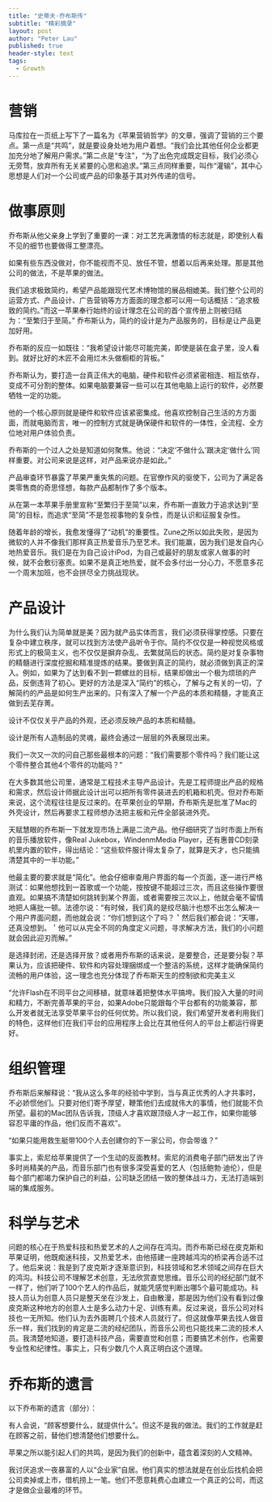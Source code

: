 ```yaml
---
title: "史蒂夫·乔布斯传"
subtitle: "精彩摘录"
layout: post
author: "Peter Lau"
published: true
header-style: text
tags:
  - Growth
---
```


# 营销

马库拉在一页纸上写下了一篇名为《苹果营销哲学》的文章，强调了营销的三个要点。第一点是“共鸣”，就是要设身处地为用户着想。“我们会比其他任何企业都更加充分地了解用户需求。”第二点是“专注”，“为了出色完成既定目标，我们必须心无旁骛，放弃所有无关紧要的心思和追求。”第三点同样重要，叫作“灌输”，其中心思想是人们对一个公司或产品的印象基于其对外传递的信号。


# 做事原则

乔布斯从他父亲身上学到了重要的一课：对工艺充满激情的标志就是，即使别人看不见的细节也要做得工整漂亮。

如果有些东西没做对，你不能视而不见、放任不管，想着以后再来处理。那是其他公司的做法，不是苹果的做法。

我们追求极致简约，希望产品能跟现代艺术博物馆的展品相媲美。我们整个公司的运营方式、产品设计、广告营销等方方面面的理念都可以用一句话概括：“追求极致的简约。”而这一苹果奉行始终的设计理念在公司的首个宣传册上则被归结为：“至繁归于至简。”
乔布斯认为，简约的设计是为产品服务的，目标是让产品更加好用。

乔布斯的反应一如既往：“我希望设计能尽可能完美，即使是装在盒子里，没人看到。就好比好的木匠不会用烂木头做橱柜的背板。”

乔布斯认为，要打造一台真正伟大的电脑，硬件和软件必须紧密相连、相互依存，变成不可分割的整体。如果电脑要兼容一些可以在其他电脑上运行的软件，必然要牺牲一定的功能。

他的一个核心原则就是硬件和软件应该紧密集成。他喜欢控制自己生活的方方面面，而就电脑而言，唯一的控制方式就是确保硬件和软件的一体性，全流程、全方位地对用户体验负责。

乔布斯的一个过人之处是知道如何聚焦。他说：“决定‘不做什么’跟决定‘做什么’同样重要。对公司来说是这样，对产品来说亦是如此。”

产品审查环节暴露了苹果严重失焦的问题。在官僚作风的驱使下，公司为了满足各类零售商的奇思怪想，每款产品都制作了多个版本。

从在第一本苹果手册里宣称“至繁归于至简”以来，乔布斯一直致力于追求达到“至简”的目标，而追求“至简”不是忽视事物的复杂性，而是认识和征服复杂性。

随着年龄的增长，我愈发懂得了“动机”的重要性。Zune之所以如此失败，是因为微软的人并不像我们那样真正热爱音乐乃至艺术。我们能赢，因为我们是发自内心地热爱音乐。我们是在为自己设计iPod，为自己或最好的朋友或家人做事的时候，就不会敷衍塞责。如果不是真正地热爱，就不会多付出一分心力，不愿意多花一个周末加班，也不会拼尽全力挑战现状。


# 产品设计


为什么我们认为简单就是美？因为就产品实体而言，我们必须获得掌控感。只要在复杂中建立秩序，就可以找到方法使产品听令于你。简约不仅仅是一种视觉风格或形式上的极简主义，也不仅仅是摒弃杂乱、去繁就简后的状态。简约是对复杂事物的精髓进行深度挖掘和精准提炼的结果。要做到真正的简约，就必须做到真正的深入。例如，如果为了达到看不到一颗螺丝的目标，结果却做出一个极为烦琐的产品，反倒违背了初心。更好的方法是深入“简约”的核心，了解与之有关的一切，了解简约的产品是如何生产出来的。只有深入了解一个产品的本质和精髓，才能真正做到去芜存菁。

设计不仅仅关乎产品的外观，还必须反映产品的本质和精髓。

设计是所有人造制品的灵魂，最终会通过一层层的外表展现出来。

我们一次又一次的问自己那些最根本的问题：“我们需要那个零件吗？我们能让这个零件整合其他4个零件的功能吗？”

在大多数其他公司里，通常是工程技术主导产品设计。先是工程师提出产品的规格和需求，然后设计师据此设计出可以把所有零件装进去的机箱和机壳。但对乔布斯来说，这个流程往往是反过来的。在苹果创业的早期，乔布斯先是批准了Mac的外壳设计，然后再要求工程师想办法把主板和元件全部装进外壳。

天赋慧眼的乔布斯一下就发现市场上满是二流产品。他仔细研究了当时市面上所有的音乐播放软件，像Real Jukebox，WindenmMedia Player，还有惠普CD刻录机里内置的软件，得出结论：“这些软件服计得太复杂了，就算是天才，也只能搞清楚其中的一半功能。”

他最主要的要求就是“简化”。他会仔细审查用户界面的每一个页面，逐一进行严格测试：如果他想找到一首歌或一个功能，按按键不能超过三次，而且这些操作要很直观。如果搞不清楚如何跳转到某个界面，或者需要按三次以上，他就会毫不留情地把人痛批一顿。法德尔说：“有时候，我们真的是绞尽脑汁也想不出怎么解决一个用户界面问题，而他就会说：“你们想到这个了吗？＇然后我们都会说：“天哪，还真没想到。＇他可以从完全不同的角度定义问题，寻求解决方法，我们的小问题就会因此迎刃而解。”

是选择封闭，还是选择开放？或者用乔布斯的话来说，是要整合，还是要分裂？苹果认为，应该把硬件、软件和内容处理捆绑成一个整洁的系统，这样才能确保简约流畅的用户体验，这一理念也充分体现了乔布斯天生的控制欲和完美主义

“允许Flash在不同平台之间移植，就意味着把整体水平搞垮。我们投入大量的时间和精力，不断完善苹果的平台，如果Adobe只能跟每个平台都有的功能兼容，那么开发者就无法享受苹果平台的任何优势。所以我们说，我们希望开发者利用我们的特色，这样他们在我们平台的应用程序上会比在其他任何人的平台上都运行得更好。


# 组织管理

乔布斯后来解释说：“我从这么多年的经验中学到，当与真正优秀的人才共事时，不必娇惯他们。只要对他们寄予厚望，鞭策他们去成就伟大的事情，他们就能不负所望。最初的Mac团队告诉我，顶级人才喜欢跟顶级人才一起工作，如果你能够容忍平庸的作品，他们反而不喜欢”。

“如果只能用救生艇带100个人去创建你的下一家公司，你会带谁？”

事实上，索尼给苹果提供了一个生动的反面教材。索尼的消费电子部门研发出了许多时尚精美的产品，而音乐部门也有很多深受喜爱的艺人（包括鲍勃·迪伦），但是每个部门都竭力保护自己的利益，公司缺乏团结一致的整体战斗力，无法打造端到端的集成服务。


# 科学与艺术

问题的核心在于热爱科技和热爱艺术的人之间存在鸿沟。而乔布斯已经在皮克斯和苹果证明，他既痴迷科技，又热爱艺术，由他搭建一座跨越鸿沟的桥梁再合适不过了。他后来说：我是到了皮克斯才逐渐意识到，科技领域和艺术领域之间存在巨大的鸿沟。科技公司不理解艺术创意，无法欣赏直觉思维。音乐公司的经纪部门就不一样了，他们听了100个艺人的作品后，就能凭感觉判断出哪5个最可能成功。科技人员认为创意人员只是整天坐在沙发上，自由散漫，那是因为他们没有看到过像皮克斯这种地方的创意人士是多么动力十足、训练有素。反过来说，音乐公司对科技也一无所知。他们认为去外面聘几个技术人员就行了。但这就像苹果去找人做音乐一样，我们找到的肯定是二流的经纪团队，而音乐公司也只能找来二流的技术人员。我清楚地知道，要打造科技产品，需要直觉和创意；而要搞艺术创作，也需要专业性和纪律性。事实上，只有少数几个人真正明白这个道理。


# 乔布斯的遗言

以下乔布斯的遗言（部分）：

有人会说，“顾客想要什么，就提供什么”。但这不是我的做法。我们的工作就是赶在顾客之前，替他们想清楚他们想要什么。

苹果之所以能引起人们的共鸣，是因为我们的创新中，蕴含着深刻的人文精神。

我讨厌追求一夜暴富的人以“企业家”自居。他们真实的想法就是在创业后找机会把公司卖掉或上市，借机捞上一笔。他们不愿意耗费心血建立一个真正的公司，而这才是做企业最难的环节。



